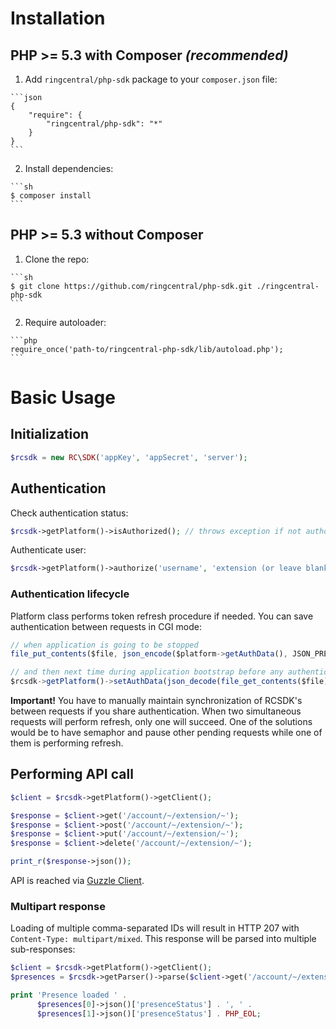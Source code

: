 # Installation

## PHP >= 5.3 with Composer *(recommended)*
  
  1. Add ```ringcentral/php-sdk``` package to your ```composer.json``` file:
  
    ```json
    {
        "require": {
            "ringcentral/php-sdk": "*"
        }
    }
    ```
    
  2. Install dependencies:
    
    ```sh
    $ composer install
    ```

## PHP >= 5.3 without Composer

  1. Clone the repo:
  
    ```sh
    $ git clone https://github.com/ringcentral/php-sdk.git ./ringcentral-php-sdk
    ```
    
  2. Require autoloader:
  
    ```php
    require_once('path-to/ringcentral-php-sdk/lib/autoload.php');
    ```
    
# Basic Usage

## Initialization

```php
$rcsdk = new RC\SDK('appKey', 'appSecret', 'server');
```

## Authentication

Check authentication status:

```php
$rcsdk->getPlatform()->isAuthorized(); // throws exception if not authorized after automatic refresh
```

Authenticate user:

```php
$rcsdk->getPlatform()->authorize('username', 'extension (or leave blank)', 'password', true); // change true to false to not remember user
```

### Authentication lifecycle

Platform class performs token refresh procedure if needed. You can save authentication between requests in CGI mode:

```js
// when application is going to be stopped
file_put_contents($file, json_encode($platform->getAuthData(), JSON_PRETTY_PRINT));

// and then next time during application bootstrap before any authentication checks:
$rcsdk->getPlatform()->setAuthData(json_decode(file_get_contents($file));
```

**Important!** You have to manually maintain synchronization of RCSDK's between requests if you share authentication.
When two simultaneous requests will perform refresh, only one will succeed. One of the solutions would be to have
semaphor and pause other pending requests while one of them is performing refresh.

## Performing API call

```php
$client = $rcsdk->getPlatform()->getClient();

$response = $client->get('/account/~/extension/~');
$response = $client->post('/account/~/extension/~');
$response = $client->put('/account/~/extension/~');
$response = $client->delete('/account/~/extension/~');

print_r($response->json());
```

API is reached via [Guzzle Client](http://guzzle.readthedocs.org/en/latest/quickstart.html).

### Multipart response

Loading of multiple comma-separated IDs will result in HTTP 207 with `Content-Type: multipart/mixed`. This response will
be parsed into multiple sub-responses:

```php
$client = $rcsdk->getPlatform()->getClient();
$presences = $rcsdk->getParser()->parse($client->get('/account/~/extension/id1,id2/presence'));

print 'Presence loaded ' .
      $presences[0]->json()['presenceStatus'] . ', ' .
      $presences[1]->json()['presenceStatus'] . PHP_EOL;
```